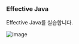 <h3>Effective Java</h3>
  
Effective Java를 실습합니다.
  
    
  
![image](https://user-images.githubusercontent.com/53042858/229412295-350acc39-ee8d-4c2e-92c8-72943ff354ac.png)

